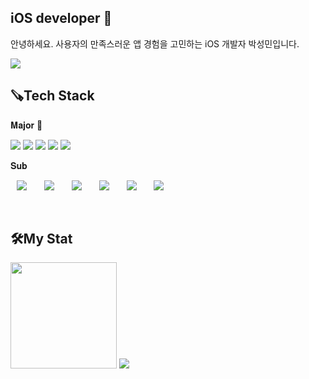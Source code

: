 ## iOS developer 🍎
안녕하세요. 사용자의 만족스러운 앱 경험을 고민하는 iOS 개발자 박성민입니다.

<a href="https://ios-snoop.tistory.com/"><img src="https://img.shields.io/badge/Tistory-FF5A4A?style=flat-square&logo=tistory&logoColor=white"/></a>

<h2 align = "left"> 🪚Tech Stack</h2>
<p align= "left">
<p>𝐌𝐚𝐣𝐨𝐫 📱</p> 
   <p>
     <img src="https://img.shields.io/badge/iOS-000000?style=flat-square&logo=apple&logoColor=white"/>
     <img src="https://img.shields.io/badge/Swift-F05138?style=flat-square&logo=Swift&logoColor=white"/>
     <img src="https://img.shields.io/badge/UIKit-2396F3?style=flat-square&logo=uikit&logoColor=white"/>
     <img src="https://img.shields.io/badge/SwiftUI-blue?style=flat-square&logo=Swift&logoColor=white"/>
     <img src="https://img.shields.io/badge/ReactiveX-B7178C?style=flat-square&logo=reactivex&logoColor=white"/>
   </p>
   
  <p>𝐒𝐮𝐛</p> 
    <p><img src="https://img.shields.io/badge/Python-3776AB?style=flat-square&logo=Python&logoColor=white" style="height : auto; margin-left : 10px; margin-right : 10px;"/>&nbsp;
      <img src="https://img.shields.io/badge/HTML5-E34F26?style=flat-square&logo=HTML5&logoColor=white" style="height : auto; margin-left : 10px; margin-right : 10px;"/>&nbsp;
      <img src="https://img.shields.io/badge/CSS3-1572B6?style=flat-square&logo=CSS3&logoColor=white" style="height : auto; margin-left : 10px; margin-right : 10px;"/>&nbsp;
      <img src="https://img.shields.io/badge/JavaScript-F7DF1E?style=flat-square&logo=JavaScript&logoColor=white" style="height : auto; margin-left : 10px; margin-right : 10px;"/>&nbsp;
      <img src="https://img.shields.io/badge/C-A8B9CC?style=flat-square&logo=C&logoColor=white" style="height : auto; margin-left : 10px; margin-right : 10px;"/>&nbsp;
      <img src="https://img.shields.io/badge/Java-007396?style=flat-square&logo=Java&logoColor=white" style="height : auto; margin-left : 10px; margin-right : 10px;"/>&nbsp;
  </p>
</p></br>


<h2 align = 'left'>🛠My Stat</h2>
<div align = "left">
<img src="https://github-readme-stats.vercel.app/api?username=sixteenis" height="170">
<img src="http://mazassumnida.wtf/api/v2/generate_badge?boj=psm3859">
</div>
<!--
<a href="버튼을 눌렀을 때 이동할 링크" target="_blank"><img src="https://img.shields.io/badge/뱃지레이블-배경색?style=뱃지모양&logo=로고&logoColor=로고색상"/></a>
<img src="http://mazandi.herokuapp.com/api?handle=k2417000&theme=warm"/>

- 🔭 I’m currently working on ...
- 🌱 I’m currently learning ...
- 👯 I’m looking to collaborate on ...
- 🤔 I’m looking for help with ...
- 💬 Ask me about ...
- 📫 How to reach me: ...
- 😄 Pronouns: ...
- ⚡ Fun fact: ...
-->
